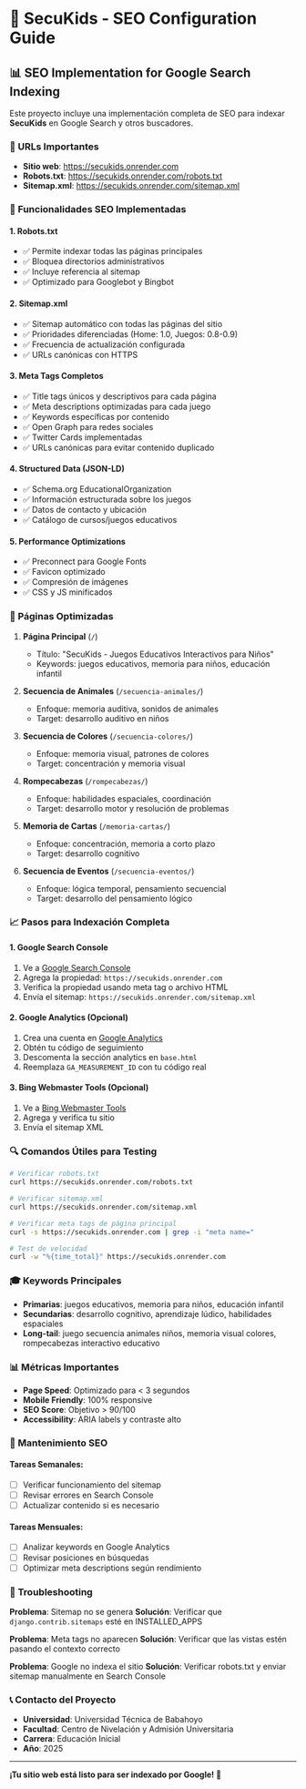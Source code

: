 # 🌈 SecuKids - SEO Configuration Guide

## 📊 SEO Implementation for Google Search Indexing

Este proyecto incluye una implementación completa de SEO para indexar **SecuKids** en Google Search y otros buscadores.

### 🔗 URLs Importantes

- **Sitio web**: https://secukids.onrender.com
- **Robots.txt**: https://secukids.onrender.com/robots.txt
- **Sitemap.xml**: https://secukids.onrender.com/sitemap.xml

### 🚀 Funcionalidades SEO Implementadas

#### 1. **Robots.txt**
- ✅ Permite indexar todas las páginas principales
- ✅ Bloquea directorios administrativos
- ✅ Incluye referencia al sitemap
- ✅ Optimizado para Googlebot y Bingbot

#### 2. **Sitemap.xml**
- ✅ Sitemap automático con todas las páginas del sitio
- ✅ Prioridades diferenciadas (Home: 1.0, Juegos: 0.8-0.9)
- ✅ Frecuencia de actualización configurada
- ✅ URLs canónicas con HTTPS

#### 3. **Meta Tags Completos**
- ✅ Title tags únicos y descriptivos para cada página
- ✅ Meta descriptions optimizadas para cada juego
- ✅ Keywords específicas por contenido
- ✅ Open Graph para redes sociales
- ✅ Twitter Cards implementadas
- ✅ URLs canónicas para evitar contenido duplicado

#### 4. **Structured Data (JSON-LD)**
- ✅ Schema.org EducationalOrganization
- ✅ Información estructurada sobre los juegos
- ✅ Datos de contacto y ubicación
- ✅ Catálogo de cursos/juegos educativos

#### 5. **Performance Optimizations**
- ✅ Preconnect para Google Fonts
- ✅ Favicon optimizado
- ✅ Compresión de imágenes
- ✅ CSS y JS minificados

### 🎯 Páginas Optimizadas

1. **Página Principal** (`/`)
   - Título: "SecuKids - Juegos Educativos Interactivos para Niños"
   - Keywords: juegos educativos, memoria para niños, educación infantil

2. **Secuencia de Animales** (`/secuencia-animales/`)
   - Enfoque: memoria auditiva, sonidos de animales
   - Target: desarrollo auditivo en niños

3. **Secuencia de Colores** (`/secuencia-colores/`)
   - Enfoque: memoria visual, patrones de colores
   - Target: concentración y memoria visual

4. **Rompecabezas** (`/rompecabezas/`)
   - Enfoque: habilidades espaciales, coordinación
   - Target: desarrollo motor y resolución de problemas

5. **Memoria de Cartas** (`/memoria-cartas/`)
   - Enfoque: concentración, memoria a corto plazo
   - Target: desarrollo cognitivo

6. **Secuencia de Eventos** (`/secuencia-eventos/`)
   - Enfoque: lógica temporal, pensamiento secuencial
   - Target: desarrollo del pensamiento lógico

### 📈 Pasos para Indexación Completa

#### 1. **Google Search Console**
1. Ve a [Google Search Console](https://search.google.com/search-console/)
2. Agrega la propiedad: `https://secukids.onrender.com`
3. Verifica la propiedad usando meta tag o archivo HTML
4. Envía el sitemap: `https://secukids.onrender.com/sitemap.xml`

#### 2. **Google Analytics** (Opcional)
1. Crea una cuenta en [Google Analytics](https://analytics.google.com/)
2. Obtén tu código de seguimiento
3. Descomenta la sección analytics en `base.html`
4. Reemplaza `GA_MEASUREMENT_ID` con tu código real

#### 3. **Bing Webmaster Tools** (Opcional)
1. Ve a [Bing Webmaster Tools](https://www.bing.com/webmasters/)
2. Agrega y verifica tu sitio
3. Envía el sitemap XML

### 🔍 Comandos Útiles para Testing

```bash
# Verificar robots.txt
curl https://secukids.onrender.com/robots.txt

# Verificar sitemap.xml
curl https://secukids.onrender.com/sitemap.xml

# Verificar meta tags de página principal
curl -s https://secukids.onrender.com | grep -i "meta name="

# Test de velocidad
curl -w "%{time_total}" https://secukids.onrender.com
```

### 🎓 Keywords Principales

- **Primarias**: juegos educativos, memoria para niños, educación infantil
- **Secundarias**: desarrollo cognitivo, aprendizaje lúdico, habilidades espaciales
- **Long-tail**: juego secuencia animales niños, memoria visual colores, rompecabezas interactivo educativo

### 📊 Métricas Importantes

- **Page Speed**: Optimizado para < 3 segundos
- **Mobile Friendly**: 100% responsive
- **SEO Score**: Objetivo > 90/100
- **Accessibility**: ARIA labels y contraste alto

### 🔧 Mantenimiento SEO

#### Tareas Semanales:
- [ ] Verificar funcionamiento del sitemap
- [ ] Revisar errores en Search Console
- [ ] Actualizar contenido si es necesario

#### Tareas Mensuales:
- [ ] Analizar keywords en Google Analytics
- [ ] Revisar posiciones en búsquedas
- [ ] Optimizar meta descriptions según rendimiento

### 🚨 Troubleshooting

**Problema**: Sitemap no se genera
**Solución**: Verificar que `django.contrib.sitemaps` esté en INSTALLED_APPS

**Problema**: Meta tags no aparecen
**Solución**: Verificar que las vistas estén pasando el contexto correcto

**Problema**: Google no indexa el sitio
**Solución**: Verificar robots.txt y enviar sitemap manualmente en Search Console

### 📞 Contacto del Proyecto

- **Universidad**: Universidad Técnica de Babahoyo
- **Facultad**: Centro de Nivelación y Admisión Universitaria
- **Carrera**: Educación Inicial
- **Año**: 2025

---

**¡Tu sitio web está listo para ser indexado por Google! 🚀**
